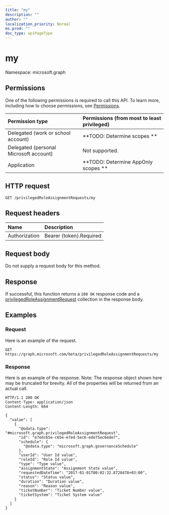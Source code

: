 ```yaml
---
title: "my"
description: ""
author: ""
localization_priority: Normal
ms.prod: ""
doc_type: apiPageType
---
```


# my

Namespace: microsoft.graph



## Permissions
One of the following permissions is required to call this API. To learn more, including how to choose permissions, see [Permissions](/concepts/permissions-reference.md).

|Permission type|Permissions (from most to least privileged)|
|:---|:---|
|Delegated (work or school account)|**TODO: Determine scopes **|
|Delegated (personal Microsoft account)|Not supported.|
|Application|**TODO: Determine AppOnly scopes **|

## HTTP request
<!-- {
  "blockType": "ignored"
}
-->
``` http
GET /privilegedRoleAssignmentRequests/my
```

## Request headers
|Name|Description|
|:---|:---|
|Authorization|Bearer {token}.Required|

## Request body
Do not supply a request body for this method.

## Response
If successful, this function returns a `200 OK` response code and a [privilegedRoleAssignmentRequest](../resources/privilegedroleassignmentrequest.md) collection in the response body.

## Examples

### Request
Here is an example of the request.
<!-- {
  "blockType": "request",
  "name": "privilegedroleassignmentrequest_my"
}
-->
``` http
GET https://graph.microsoft.com/beta/privilegedRoleAssignmentRequests/my
```

### Response
Here is an example of the response. Note: The response object shown here may be truncated for brevity. All of the properties will be returned from an actual call.
<!-- {
  "blockType": "response",
  "truncated": true,
  "@odata.type": "collection(microsoft.graph.privilegedroleassignmentrequest)"
}
-->
``` http
HTTP/1.1 200 OK
Content-Type: application/json
Content-Length: 664

{
  "value": [
    {
      "@odata.type": "#microsoft.graph.privilegedRoleAssignmentRequest",
      "id": "e7edc65e-c65e-e7ed-5ec6-ede75ec6ede7",
      "schedule": {
        "@odata.type": "microsoft.graph.governanceSchedule"
      },
      "userId": "User Id value",
      "roleId": "Role Id value",
      "type": "Type value",
      "assignmentState": "Assignment State value",
      "requestedDateTime": "2017-01-01T00:02:32.8728478+03:00",
      "status": "Status value",
      "duration": "Duration value",
      "reason": "Reason value",
      "ticketNumber": "Ticket Number value",
      "ticketSystem": "Ticket System value"
    }
  ]
}
```

